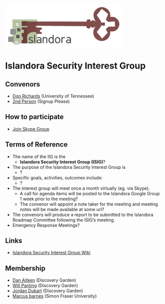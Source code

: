 ![ISIG Logo](/images/logo.png)
# Islandora Security Interest Group

## Convenors

* [Don Richards](https://github.com/donrichards) (University of Tennessee)
* [2nd Person](#) (Signup Please)

## How to participate
  * [Join Skype Group](https://join.skype.com/uohKGgCNMBSG)

## Terms of Reference

* The name of the IIG is the
  * **Islandora Security Interest Group (ISIG)**?
* The purpose of the Islandora Security Interest Group is
  * ?
* Specific goals, activities, outcomes include:
  * ?
* The interest group will meet once a month virtually (eg. via Skype).
  * A call for agenda items will be posted to the Islandora Google Group 1 week prior to the meeting?
  * The convenor will appoint a note taker for the meeting and meeting notes will be made available at some url?
* The convenors will produce a report to be submitted to the Islandora Roadmap Committee following the ISIG’s meeting.
* Emergency Response Meetings?

## Links
* [Islandora Security Interest Group Wiki](https://github.com/Islandora/Islandora-Security-Interest-Group/wiki)

## Membership

* [Dan Aitken](#) (Discovery Garden)
* [Will Panting](#) (Discovery Garden)
* [Jordan Dukart](#) (Discovery Garden)
* [Marcus barnes](#) (Simon Fraser University)
